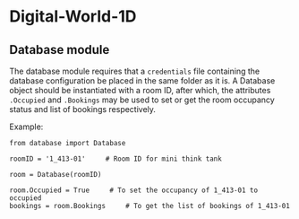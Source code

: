 # Digital-World-1D

## Database module

The database module requires that a `credentials` file containing the database configuration be placed in the same folder as it is.
A Database object should be instantiated with a room ID, after which, the attributes `.Occupied` and `.Bookings` may be used to set or get the room occupancy status and list of bookings respectively.

Example:

```
from database import Database

roomID = '1_413-01'     # Room ID for mini think tank

room = Database(roomID)

room.Occupied = True     # To set the occupancy of 1_413-01 to occupied
bookings = room.Bookings     # To get the list of bookings of 1_413-01
